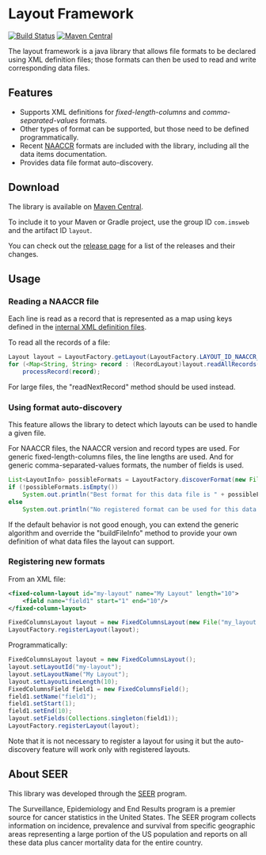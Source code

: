 # Layout Framework

[![Build Status](https://travis-ci.org/imsweb/layout.svg?branch=master)](https://travis-ci.org/imsweb/layout)
[![Maven Central](https://maven-badges.herokuapp.com/maven-central/com.imsweb/layout/badge.svg)](https://maven-badges.herokuapp.com/maven-central/com.imsweb/layout)

The layout framework is a java library  that allows file formats to be declared using XML definition files;
those formats can then be used to read and write corresponding data files.

## Features

* Supports XML definitions for *fixed-length-columns* and *comma-separated-values* formats.
* Other types of format can be supported, but those need to be defined programmatically.
* Recent [NAACCR](http://www.naaccr.org/) formats are included with the library, including all the data items documentation.
* Provides data file format auto-discovery.

## Download

The library is available on [Maven Central](http://search.maven.org/#search%7Cga%7C1%7Cg%3A%22com.imsweb%22%20AND%20a%3A%22layout%22).

To include it to your Maven or Gradle project, use the group ID `com.imsweb` and the artifact ID `layout`.

You can check out the [release page](https://github.com/imsweb/layout/releases) for a list of the releases and their changes.

## Usage

### Reading a NAACCR file

Each line is read as a record that is represented as a map using keys defined
in the [internal XML definition files](https://github.com/imsweb/layout/tree/master/src/main/resources/layout/fixed/naaccr). 

To read all the records of a file:

``` java
Layout layout = LayoutFactory.getLayout(LayoutFactory.LAYOUT_ID_NAACCR_16_ABSTRACT);
for (<Map<String, String> record : (RecordLayout)layout.readAllRecords(new File("my_file.txt")))
    processRecord(record);
```

For large files, the "readNextRecord" method should be used instead.

### Using format auto-discovery

This feature allows the library to detect which layouts can be used to handle a given file.

For NAACCR files, the NAACCR version and record types are used. For generic fixed-length-columns files,
the line lengths are used. And for generic comma-separated-values formats, the number of fields is used.

``` java
List<LayoutInfo> possibleFormats = LayoutFactory.discoverFormat(new File("my_file.txt"));
if (!possibleFormats.isEmpty())
    System.out.println("Best format for this data file is " + possibleFormats.get(0));
else
    System.out.println("No registered format can be used for this data file");
```

If the default behavior is not good enough, you can extend the generic algorithm and override the
"buildFileInfo" method to provide your own definition of what data files the layout can support.

### Registering new formats

From an XML file:

``` xml
<fixed-column-layout id="my-layout" name="My Layout" length="10">
    <field name="field1" start="1" end="10"/>
</fixed-column-layout>
```

``` java
FixedColumnsLayout layout = new FixedColumnsLayout(new File("my_layout.xml"))
LayoutFactory.registerLayout(layout);
```

Programmatically:

``` java
FixedColumnsLayout layout = new FixedColumnsLayout();
layout.setLayoutId("my-layout");
layout.setLayoutName("My Layout");
layout.setLayoutLineLength(10);
FixedColumnsField field1 = new FixedColumnsField();
field1.setName("field1");
field1.setStart(1);
field1.setEnd(10);
layout.setFields(Collections.singleton(field1));
LayoutFactory.registerLayout(layout);
````

Note that it is not necessary to register a layout for using it but the auto-discovery feature will work only with registered layouts.

## About SEER

This library was developed through the [SEER](http://seer.cancer.gov/) program.

The Surveillance, Epidemiology and End Results program is a premier source for cancer statistics in the United States.
The SEER program collects information on incidence, prevalence and survival from specific geographic areas representing
a large portion of the US population and reports on all these data plus cancer mortality data for the entire country.